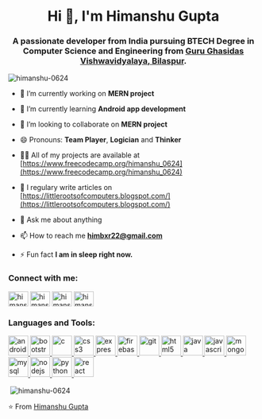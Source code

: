 

<h1 align="center">Hi 👋, I'm Himanshu Gupta</h1>
<h3 align="center">A passionate developer from India pursuing BTECH Degree in Computer Science and Engineering from <a href="https://http://www.ggu.ac.in/"> <b>Guru Ghasidas Vishwavidyalaya</b>, Bilaspur</a>. </h3>

<p align="left"> <img src="https://komarev.com/ghpvc/?username=himanshu-0624" alt="himanshu-0624" /> </p>

- 🔭 I’m currently working on **MERN project**

- 🌱 I’m currently learning **Android app development**

- 👯 I’m looking to collaborate on **MERN project**

- 😄 Pronouns: **Team Player**, **Logician** and **Thinker**

- 👨‍💻 All of my projects are available at [https://www.freecodecamp.org/himanshu_0624](https://www.freecodecamp.org/himanshu_0624)

- 📝 I regulary write articles on [https://littlerootsofcomputers.blogspot.com/](https://littlerootsofcomputers.blogspot.com/)

- 💬 Ask me about anything 

- 📫 How to reach me **himbxr22@gmail.com**

- ⚡ Fun fact **I am in sleep right now.**

<p align="left">
<h3 align="left">Connect with me:</h3>
<a href="https://twitter.com/himanshu_0624" target="blank"><img align="center" src="https://cdn.jsdelivr.net/npm/simple-icons@3.0.1/icons/twitter.svg" alt="himanshu_0624" height="30" width="40" /></a>
<a href="https://linkedin.com/in/himanshu-gupta-0624" target="blank"><img align="center" src="https://cdn.jsdelivr.net/npm/simple-icons@3.0.1/icons/linkedin.svg" alt="himanshu-gupta-0624" height="30" width="40" /></a>
<a href="https://instagram.com/himanshu_0624" target="blank"><img align="center" src="https://cdn.jsdelivr.net/npm/simple-icons@3.0.1/icons/instagram.svg" alt="himanshu_0624" height="30" width="40" /></a>
<a href="https://www.hackerrank.com/himanshu_0624" target="blank"><img align="center" src="https://cdn.jsdelivr.net/npm/simple-icons@3.0.1/icons/hackerrank.svg" alt="himanshu_0624" height="30" width="40" /></a>
</p>

<h3 align="left">Languages and Tools:</h3>
<p align="left"> <a href="https://developer.android.com" target="_blank"> <img src="https://devicons.github.io/devicon/devicon.git/icons/android/android-original-wordmark.svg" alt="android" width="40" height="40"/> </a> <a href="https://getbootstrap.com" target="_blank"> <img src="https://devicons.github.io/devicon/devicon.git/icons/bootstrap/bootstrap-plain.svg" alt="bootstrap" width="40" height="40"/> </a> <a href="https://www.cprogramming.com/" target="_blank"> <img src="https://devicons.github.io/devicon/devicon.git/icons/c/c-original.svg" alt="c" width="40" height="40"/> </a> <a href="https://www.w3schools.com/css/" target="_blank"> <img src="https://devicons.github.io/devicon/devicon.git/icons/css3/css3-original-wordmark.svg" alt="css3" width="40" height="40"/> </a> <a href="https://expressjs.com" target="_blank"> <img src="https://devicons.github.io/devicon/devicon.git/icons/express/express-original-wordmark.svg" alt="express" width="40" height="40"/> </a> <a href="https://firebase.google.com/" target="_blank"> <img src="https://www.vectorlogo.zone/logos/firebase/firebase-icon.svg" alt="firebase" width="40" height="40"/> </a> <a href="https://git-scm.com/" target="_blank"> <img src="https://www.vectorlogo.zone/logos/git-scm/git-scm-icon.svg" alt="git" width="40" height="40"/> </a> <a href="https://www.w3.org/html/" target="_blank"> <img src="https://devicons.github.io/devicon/devicon.git/icons/html5/html5-original-wordmark.svg" alt="html5" width="40" height="40"/> </a> <a href="https://www.java.com" target="_blank"> <img src="https://devicons.github.io/devicon/devicon.git/icons/java/java-original-wordmark.svg" alt="java" width="40" height="40"/> </a> <a href="https://developer.mozilla.org/en-US/docs/Web/JavaScript" target="_blank"> <img src="https://devicons.github.io/devicon/devicon.git/icons/javascript/javascript-original.svg" alt="javascript" width="40" height="40"/> </a> <a href="https://www.mongodb.com/" target="_blank"> <img src="https://devicons.github.io/devicon/devicon.git/icons/mongodb/mongodb-original-wordmark.svg" alt="mongodb" width="40" height="40"/> </a> <a href="https://www.mysql.com/" target="_blank"> <img src="https://devicons.github.io/devicon/devicon.git/icons/mysql/mysql-original-wordmark.svg" alt="mysql" width="40" height="40"/> </a> <a href="https://nodejs.org" target="_blank"> <img src="https://devicons.github.io/devicon/devicon.git/icons/nodejs/nodejs-original-wordmark.svg" alt="nodejs" width="40" height="40"/> </a> <a href="https://www.python.org" target="_blank"> <img src="https://devicons.github.io/devicon/devicon.git/icons/python/python-original.svg" alt="python" width="40" height="40"/> </a> <a href="https://reactjs.org/" target="_blank"> <img src="https://devicons.github.io/devicon/devicon.git/icons/react/react-original-wordmark.svg" alt="react" width="40" height="40"/> </a> </p>

<p>&nbsp;<img align="center" src="https://github-readme-stats.vercel.app/api?username=himanshu-0624&show_icons=true" alt="himanshu-0624" /></p>




⭐ From [Himanshu Gupta](https://github.com/himanshu-0624)


